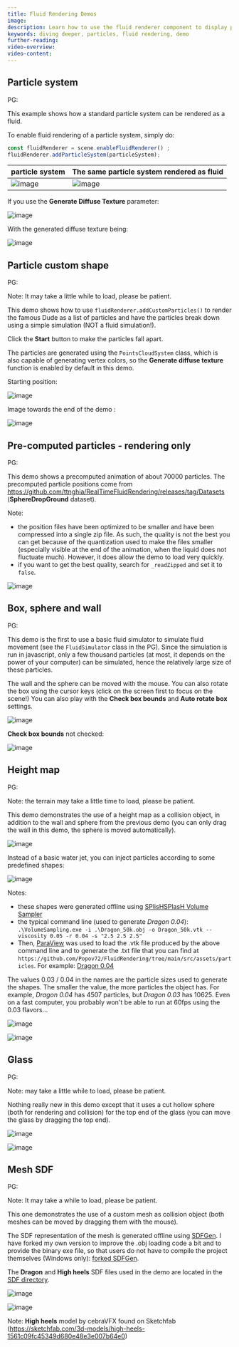 ```yaml
---
title: Fluid Rendering Demos
image: 
description: Learn how to use the fluid renderer component to display particle systems as a fluid
keywords: diving deeper, particles, fluid rendering, demo
further-reading:
video-overview:
video-content:
---
```


## Particle system

PG: <Playground id="#544N0Q#23" title="Particle system" description="Example of a particle system rendered as a fluid"/>

This example shows how a standard particle system can be rendered as a fluid.

To enable fluid rendering of a particle system, simply do:

```javascript
const fluidRenderer = scene.enableFluidRenderer() ;
fluidRenderer.addParticleSystem(particleSystem);
```

| particle system | The same particle system rendered as fluid |
|-----------------|-----------------------------------|
|![image](/img/features/fluidrenderer/demo_psys.jpg!488)|![image](/img/features/fluidrenderer/demo_psys_fluid.jpg!488)|

If you use the **Generate Diffuse Texture** parameter:

![image](/img/features/fluidrenderer/demo_psys_wdiffuse.jpg)

With the generated diffuse texture being:

![image](/img/features/fluidrenderer/demo_psys_diffuse.jpg)

## Particle custom shape

PG: <Playground id="#XMXDAA#112" title="Particle custom shape" description="Example of a custom particle system rendered as a fluid"/>

Note: It may take a little while to load, please be patient.

This demo shows how to use `fluidRenderer.addCustomParticles()` to render the famous Dude as a list of particles and have the particles break down using a simple simulation (NOT a fluid simulation!).

Click the **Start** button to make the particles fall apart.

The particles are generated using the `PointsCloudSystem` class, which is also capable of generating vertex colors, so the **Generate diffuse texture** function is enabled by default in this demo.

Starting position:

![image](/img/features/fluidrenderer/demo_dude_start.jpg)

Image towards the end of the demo :

![image](/img/features/fluidrenderer/demo_dude_end.jpg)

## Pre-computed particles - rendering only

PG: <Playground id="#XMXDAA#113" title="Precomputed particles" description="Example of a pre-computed animation of particles rendered as a fluid"/>

This demo shows a precomputed animation of about 70000 particles. The precomputed particle positions come from https://github.com/ttnghia/RealTimeFluidRendering/releases/tag/Datasets (**SphereDropGround** dataset).

Note:
* the position files have been optimized to be smaller and have been compressed into a single zip file. As such, the quality is not the best you can get because of the quantization used to make the files smaller (especially visible at the end of the animation, when the liquid does not fluctuate much). However, it does allow the demo to load very quickly.
* if you want to get the best quality, search for `_readZipped` and set it to `false`.

![image](/img/features/fluidrenderer/demo_precomputed.jpg)

## Box, sphere and wall

PG: <Playground id="#XMXDAA#114" title="Box, sphere and wall" description="Example of real fluid simulation with dragging box and sphere"/>

This demo is the first to use a basic fluid simulator to simulate fluid movement (see the `FluidSimulator` class in the PG). Since the simulation is run in javascript, only a few thousand particles (at most, it depends on the power of your computer) can be simulated, hence the relatively large size of these particles.

The wall and the sphere can be moved with the mouse. You can also rotate the box using the cursor keys (click on the screen first to focus on the scene!) You can also play with the **Check box bounds** and **Auto rotate box** settings.

![image](/img/features/fluidrenderer/demo_box_1.jpg)

**Check box bounds** not checked:

![image](/img/features/fluidrenderer/demo_box_2.jpg)

## Height map

PG: <Playground id="#XMXDAA#115" title="Height map" description="Example of real fluid simulation with a height map"/>

Note: the terrain may take a little time to load, please be patient.

This demo demonstrates the use of a height map as a collision object, in addition to the wall and sphere from the previous demo (you can only drag the wall in this demo, the sphere is moved automatically).

![image](/img/features/fluidrenderer/demo_heightmap_1.jpg)

Instead of a basic water jet, you can inject particles according to some predefined shapes:

![image](/img/features/fluidrenderer/demo_heightmap_2.jpg)

Notes:
* these shapes were generated offline using [SPlisHSPlasH Volume Sampler](https://splishsplash.readthedocs.io/en/latest/VolumeSampling.html)
* the typical command line (used to generate *Dragon 0.04*): `.\VolumeSampling.exe -i .\Dragon_50k.obj -o Dragon_50k.vtk --viscosity 0.05 -r 0.04 -s "2.5 2.5 2.5"`
* Then, [ParaView](https://www.paraview.org/) was used to load the .vtk file produced by the above command line and to generate the .txt file that you can find at `https://github.com/Popov72/FluidRendering/tree/main/src/assets/particles`. For example: [Dragon 0.04](https://github.com/Popov72/FluidRendering/blob/main/src/assets/particles/dragon_04.txt)

The values 0.03 / 0.04 in the names are the particle sizes used to generate the shapes. The smaller the value, the more particles the object has. For example, *Dragon 0.04* has 4507 particles, but *Dragon 0.03* has 10625. Even on a fast computer, you probably won't be able to run at 60fps using the 0.03 flavors...

![image](/img/features/fluidrenderer/demo_heightmap_3.jpg)

![image](/img/features/fluidrenderer/demo_heightmap_4.jpg)

## Glass

PG: <Playground id="#XMXDAA#116" title="Glass" description="Example of real fluid simulation of wine filling a glass"/>

Note: may take a little while to load, please be patient.

Nothing really new in this demo except that it uses a cut hollow sphere (both for rendering and collision) for the top end of the glass (you can move the glass by dragging the top end).

![image](/img/features/fluidrenderer/demo_glass_1.jpg)

![image](/img/features/fluidrenderer/demo_glass_2.jpg)

## Mesh SDF

PG: <Playground id="#XMXDAA#117" title="Mesh SDF" description="Example of real fluid simulation collision with mesh SDF"/>

Note: It may take a while to load, please be patient.

This one demonstrates the use of a custom mesh as collision object (both meshes can be moved by dragging them with the mouse).

The SDF representation of the mesh is generated offline using [SDFGen](https://github.com/christopherbatty/SDFGen). I have forked my own version to improve the .obj loading code a bit and to provide the binary exe file, so that users do not have to compile the project themselves (Windows only): [forked SDFGen](https://github.com/Popov72/SDFGen).

The **Dragon** and **High heels** SDF files used in the demo are located in the [SDF directory](https://github.com/Popov72/FluidRendering/blob/main/src/assets/sdf/).

![image](/img/features/fluidrenderer/demo_meshsdf_1.jpg)

![image](/img/features/fluidrenderer/demo_meshsdf_2.jpg)

Note: **High heels** model by cebraVFX found on Sketchfab (https://sketchfab.com/3d-models/high-heels-1561c09fc45349d680e48e3e007b64e0)
